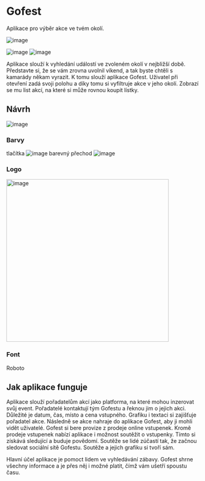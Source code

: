 # Gofest #
Aplikace pro výběr akce ve tvém okolí.

![image](https://github.com/pslib-cz/2023-l4-web-mockupapp-StepanJakubec/assets/107682109/0863052e-2fba-49bf-af9a-8297fb484573)

![image](https://github.com/pslib-cz/2023-l4-web-mockupapp-StepanJakubec/assets/107682109/4ac941e4-6354-4af7-a86a-ba7ecb05f0e8) ![image](https://github.com/pslib-cz/2023-l4-web-mockupapp-StepanJakubec/assets/107682109/63dc8360-2e0f-4402-a077-71029620ada4)

Aplikace slouží k vyhledání událostí ve zvoleném okolí v nejbližší době. Představte si, že se vám zrovna uvolnil víkend, a tak byste chtěli s kamarády někam vyrazit. K tomu slouží aplikace Gofest. Uživatel při otevření zadá svoji polohu a díky tomu si vyfiltruje akce v jeho okolí. Zobrazí se mu list akcí, na které si může rovnou koupit lístky. 

## Návrh ##
![image](https://github.com/pslib-cz/2023-l4-web-mockupapp-StepanJakubec/assets/107682109/0ef7e181-e0e4-4ec8-8fd6-4733a2187c95)

### Barvy ###
tlačítka ![image](https://github.com/pslib-cz/2023-l4-web-mockupapp-StepanJakubec/assets/107682109/c4313908-df33-43e4-b702-3af6f6df6d56) barevný přechod ![image](https://github.com/pslib-cz/2023-l4-web-mockupapp-StepanJakubec/assets/107682109/065736c0-07e2-4152-9c2a-bc806b52f2a1)

### Logo ###
<img width="424" alt="image" src="https://github.com/pslib-cz/2023-l4-web-mockupapp-StepanJakubec/assets/107682109/6afaeaa3-5d4e-429a-bd0b-ed9d0d532960">


### Font ###
Roboto

## Jak aplikace funguje ##
Aplikace slouží pořadatelům akcí jako platforma, na které mohou inzerovat svůj event. Pořadatelé kontaktují tým Gofestu a řeknou jim o jejich akci. Důležité je datum, čas, místo a cena vstupného. Grafiku i textaci si zajišťuje pořadatel akce. Následně se akce nahraje do aplikace Gofest, aby ji mohli vidět uživatelé. Gofest si bere provize z prodeje online vstupenek. Kromě prodeje vstupenek nabízí aplikace i možnost soutěžit o vstupenky. Tímto si získává sledující a buduje povědomí. Soutěže se lidé zúčastí tak, že začnou sledovat sociální sítě Gofestu. Soutěže a jejich grafiku si tvoří sám.

Hlavní účel aplikace je pomoct lidem ve vyhledávání zábavy. Gofest shrne všechny informace a je přes něj i možné platit, čímž vám ušetří spoustu času.
